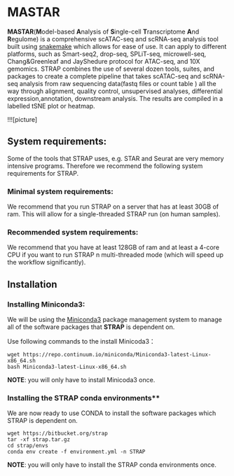 # MASTAR

**MASTAR**(**M**odel-based **A**nalysis of **S**ingle-cell **T**ranscriptome **A**nd **R**egulome) is a comprehensive scATAC-seq and scRNA-seq analysis tool built using [snakemake](https://bitbucket.org/snakemake/snakemake/wiki/Home) which allows for ease of use. It can apply to different platforms, such as Smart-seq2, drop-seq, SPLiT-seq, microwell-seq, Chang&Greenleaf and JayShedure protocol for ATAC-seq, and 10X gemomics. STRAP combines the use of several dozen tools, suites, and packages to create a complete pipeline that takes scATAC-seq and scRNA-seq analysis from raw sequencing data(fastq files or count 
table ) all the way through alignment, quality control, unsupervised analyses, differential expression,annotation, downstream analysis. The results are compiled in a labelled tSNE plot or heatmap.

!!![picture]

## System requirements:
Some of the tools that STRAP uses, e.g. STAR and Seurat are very memory intensive programs. Therefore we recommend the following system requirements for STRAP.

### Minimal system requirements:
We recommend that you run STRAP on a server that has at least 30GB of ram. This will allow for a single-threaded STRAP run (on human samples).

### Recommended system requirements:
We recommend that you have at least 128GB of ram and at least a 4-core CPU if you want to run STRAP n multi-threaded mode (which will speed up the workflow significantly). 

## Installation

### Installing Miniconda3:

We will be using the [Miniconda3](http://conda.pydata.org/miniconda.html) package management system to manage all of the software packages that __STRAP__ is dependent on. 

Use following commands to the install Minicoda3：
```
wget https://repo.continuum.io/miniconda/Miniconda3-latest-Linux-x86_64.sh
bash Miniconda3-latest-Linux-x86_64.sh
```
__NOTE__: you will only have to install Minicoda3 once.  

### Installing the STRAP conda environments**

We are now ready to use CONDA to install the software packages which STRAP is dependent on.
```
wget https://bitbucket.org/strap
tar -xf strap.tar.gz
cd strap/envs
conda env create -f environment.yml -n STRAP
```
__NOTE__: you will only have to install the STRAP conda environments once.

